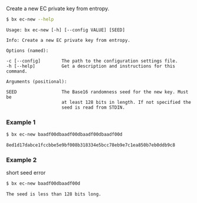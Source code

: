 Create a new EC private key from entropy.
```sh
$ bx ec-new --help
```
```
Usage: bx ec-new [-h] [--config VALUE] [SEED]

Info: Create a new EC private key from entropy.

Options (named):

-c [--config]        The path to the configuration settings file.
-h [--help]          Get a description and instructions for this command.

Arguments (positional):

SEED                 The Base16 randomness seed for the new key. Must be
                     at least 128 bits in length. If not specified the
                     seed is read from STDIN.
```
### Example 1
```sh
$ bx ec-new baadf00dbaadf00dbaadf00dbaadf00d
```
```
8ed1d17dabce1fccbbe5e9bf008b318334e5bcc78eb9e7c1ea850b7eb0ddb9c8
```
### Example 2
short seed error
```sh
$ bx ec-new baadf00dbaadf00d
```
```
The seed is less than 128 bits long.
```